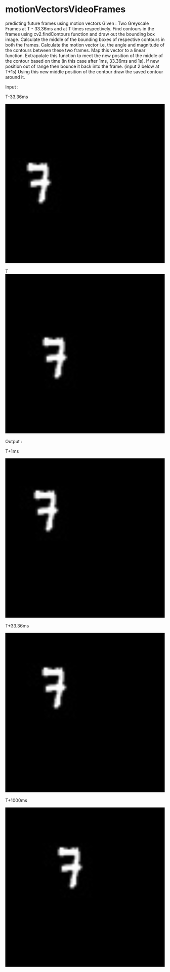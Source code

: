 # motionVectorsVideoFrames
predicting future frames using motion vectors
Given : Two Greyscale Frames at T - 33.36ms and at T times respectively.
Find contours in the frames using cv2.findContours function and draw out the bounding box image.
Calculate the middle of the bounding boxes of respective contours in both the frames.
Calculate the motion vector i.e, the angle and magnitude of the contours between these two frames.
Map this vector to a linear function.
Extrapolate this function to meet the new position of the middle of the contour based on time (in this case after 1ms, 33.36ms and 1s). 
	If new position out of range then bounce it back into the frame. (input 2 below at T+1s)
Using this new middle position of the contour draw the saved contour around it.

Input : 

T-33.36ms

![](images/past.png)

T
![](images/present.png)

Output : 

T+1ms

![](images/out1.png)

T+33.36ms

![](images/out2.png)

T+1000ms

![](images/out3.png)
